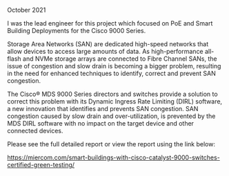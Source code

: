 October 2021

I was the lead engineer for this project which focused on PoE and Smart Building Deployments for the Cisco 9000 Series.

Storage Area Networks (SAN) are dedicated high-speed networks that allow devices to access large amounts of data. As high-performance all-flash and NVMe storage arrays are connected to Fibre Channel SANs, the issue of congestion and slow drain is becoming a bigger problem, resulting in the need for enhanced techniques to identify, correct and prevent SAN congestion.

The Cisco® MDS 9000 Series directors and switches provide a solution to correct this problem with its Dynamic Ingress Rate Limiting (DIRL) software, a new innovation that identifies and prevents SAN congestion. SAN congestion caused by slow drain and over-utilization, is prevented by the MDS DIRL software with no impact on the target device and other connected devices.

Please see the full detailed report or view the report using the link below:

https://miercom.com/smart-buildings-with-cisco-catalyst-9000-switches-certified-green-testing/
